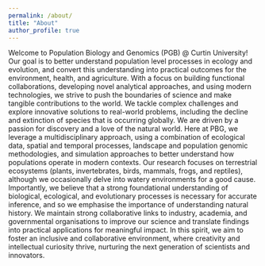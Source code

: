 ```yaml
---
permalink: /about/
title: "About"
author_profile: true
---
```


Welcome to Population Biology and Genomics (PGB) @ Curtin University! Our goal is to better understand population level processes in ecology and evolution, and convert this understanding into practical outcomes for the environment, health, and agriculture. With a focus on building functional collaborations, developing novel analytical approaches, and using modern technologies, we strive to push the boundaries of science and make tangible contributions to the world. We tackle complex challenges and explore innovative solutions to real-world problems, including the decline and extinction of species that is occurring globally. We are driven by a passion for discovery and a love of the natural world.
Here at PBG, we leverage a multidisciplinary approach, using a combination of ecological data, spatial and temporal processes, landscape and population genomic methodologies, and simulation approaches to better understand how populations operate in modern contexts. Our research focuses on terrestrial ecosystems (plants, invertebrates, birds, mammals, frogs, and reptiles), although we occasionally delve into watery environments for a good cause. Importantly, we believe that a strong foundational understanding of biological, ecological, and evolutionary processes is necessary for accurate inference, and so we emphasise the importance of understanding natural history.
We maintain strong collaborative links to industry, academia, and governmental organisations to improve our science and translate findings into practical applications for meaningful impact. In this spirit, we aim to foster an inclusive and collaborative environment, where creativity and intellectual curiosity thrive, nurturing the next generation of scientists and innovators.

